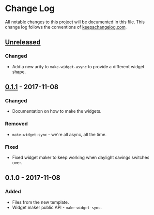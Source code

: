 # Change Log
All notable changes to this project will be documented in this file. This change log follows the conventions of [keepachangelog.com](http://keepachangelog.com/).

## [Unreleased]
### Changed
- Add a new arity to `make-widget-async` to provide a different widget shape.

## [0.1.1] - 2017-11-08
### Changed
- Documentation on how to make the widgets.

### Removed
- `make-widget-sync` - we're all async, all the time.

### Fixed
- Fixed widget maker to keep working when daylight savings switches over.

## 0.1.0 - 2017-11-08
### Added
- Files from the new template.
- Widget maker public API - `make-widget-sync`.

[Unreleased]: https://github.com/your-name/datamunging/compare/0.1.1...HEAD
[0.1.1]: https://github.com/your-name/datamunging/compare/0.1.0...0.1.1
